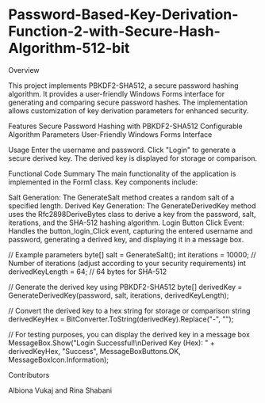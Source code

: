 # Password-Based-Key-Derivation-Function-2-with-Secure-Hash-Algorithm-512-bit
Overview

This project implements PBKDF2-SHA512, a secure password hashing algorithm. It provides a user-friendly Windows Forms interface for generating and comparing secure password hashes. The implementation allows customization of key derivation parameters for enhanced security.

Features
Secure Password Hashing with PBKDF2-SHA512
Configurable Algorithm Parameters
User-Friendly Windows Forms Interface

Usage
Enter the username and password.
Click "Login" to generate a secure derived key.
The derived key is displayed for storage or comparison.

Functional Code Summary
The main functionality of the application is implemented in the Form1 class. Key components include:

Salt Generation: The GenerateSalt method creates a random salt of a specified length.
Derived Key Generation: The GenerateDerivedKey method uses the Rfc2898DeriveBytes class to derive a key from the password, salt, iterations, and the SHA-512 hashing algorithm.
Login Button Click Event: Handles the button_login_Click event, capturing the entered username and password, generating a derived key, and displaying it in a message box.

// Example parameters
byte[] salt = GenerateSalt();
int iterations = 10000; // Number of iterations (adjust according to your security requirements)
int derivedKeyLength = 64; // 64 bytes for SHA-512

// Generate the derived key using PBKDF2-SHA512
byte[] derivedKey = GenerateDerivedKey(password, salt, iterations, derivedKeyLength);

// Convert the derived key to a hex string for storage or comparison
string derivedKeyHex = BitConverter.ToString(derivedKey).Replace("-", "");

// For testing purposes, you can display the derived key in a message box
MessageBox.Show("Login Successful!\nDerived Key (Hex): " + derivedKeyHex, "Success", MessageBoxButtons.OK, MessageBoxIcon.Information);


Contributors

Albiona Vukaj and Rina Shabani
